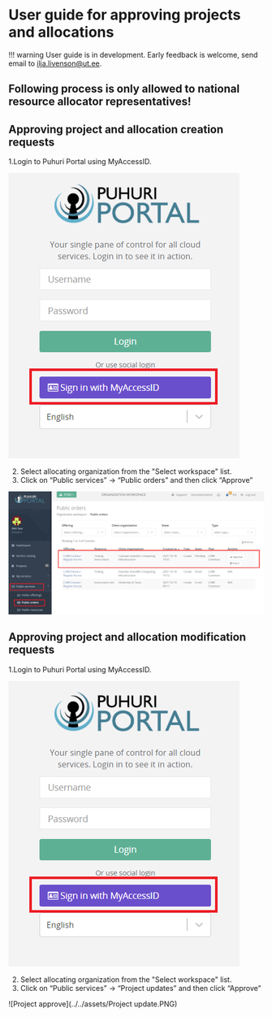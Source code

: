 # User guide for approving projects and allocations

!!! warning
    User guide is in development. Early feedback is welcome, send email to ilja.livenson@ut.ee.

## Following process is only allowed to national resource allocator representatives!

## Approving project and allocation creation requests
1.Login to Puhuri Portal using MyAccessID.
   
![Login](../../assets/Login.PNG)

2. Select allocating organization from the "Select workspace" list.
3. Click on “Public services” -> “Public orders” and then click “Approve”

![Project approve](../../assets/Project_approve.PNG)

## Approving project and allocation modification requests
1.Login to Puhuri Portal using MyAccessID.
   
![Login](../../assets/Login.PNG)

2. Select allocating organization from the "Select workspace" list.
3. Click on “Public services” -> “Project updates” and then click “Approve”

![Project approve](../../assets/Project update.PNG)